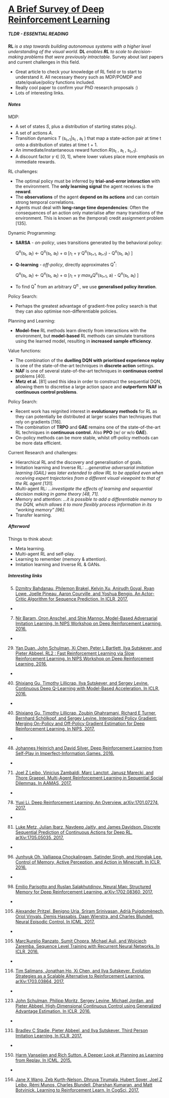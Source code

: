 # [A Brief Survey of Deep Reinforcement Learning](https://arxiv.org/abs/1708.05866)

##### TLDR - ESSENTIAL READING

**RL** *is a step towards building autonomous systems with a higher level understanding of the visual world*. **DL** *enables **RL** to scale to decision-making problems that were previously intractable.* Survey about last papers and current challenges in this field.

- Great article to check your knowledge of RL field or to start to understand it. All necessary theory such as MDP/POMDP and state/qvalue/policy functions included. 
- Really cool paper to confirm your PhD research proposals :)
- Lots of interesting links.

##### Notes

MDP:

- A set of states *S*, plus a distribution of starting states p(s<sub>0</sub>).
- A set of actions *A*.
- Transition dynamics *T* (s<sub>t+1</sub>|s<sub>t</sub> , a<sub>t</sub> ) that map a state-action pair at time t onto a distribution of states at time t + 1.
- An immediate/instantaneous reward function *R*(s<sub>t</sub> , a<sub>t</sub> , s<sub>t+1</sub>).
- A discount factor *γ* ∈ [0, 1], where lower values place more emphasis on immediate rewards. 

RL challenges:

- The optimal policy must be inferred by **trial-and-error interaction** with the environment. The **only learning signal** the agent receives is the **reward**.
- The **observations** of the agent **depend on its actions** and can contain strong temporal correlations.
- Agents must deal with **long-range time dependencies**: Often the consequences of an action only materialise after many transitions of the environment. This is known as the (temporal) credit assignment problem [135].

Dynamic Programming:

- **SARSA** - *on-policy*, uses transitions generated by the behavioral policy: 

  Q<sup>π</sup>(s<sub>t</sub>, a<sub>t</sub>)  ← Q<sup>π</sup>(s<sub>t</sub>, a<sub>t</sub>)  + α [*r*<sub>t</sub> + *γ* Q<sup>π</sup>(s<sub>t+1</sub>, a<sub>t+1</sub>)  - Q<sup>π</sup>(s<sub>t</sub>, a<sub>t</sub>) ]
- **Q-learning** - *off-policy*, directly approximates Q<sup>*</sup>:

  Q<sup>π</sup>(s<sub>t</sub>, a<sub>t</sub>)  ← Q<sup>π</sup>(s<sub>t</sub>, a<sub>t</sub>)  + α [*r*<sub>t</sub> + *γ* *max*<sub>a</sub>Q<sup>π</sup>(s<sub>t+1</sub>, a)  - Q<sup>π</sup>(s<sub>t</sub>, a<sub>t</sub>) ]
- To find Q<sup>*</sup> from an arbitrary Q<sup>π</sup> , we use **generalised policy iteration**.

Policy Search:

- Perhaps the greatest advantage of gradient-free policy search is that they can also optimise non-differentiable policies.

Planning and Learning:

- **Model-free** RL methods learn directly from interactions with the environment, but **model-based** RL methods can simulate transitions using the learned model,
  resulting in **increased sample efficiency**. 

Value functions:

- The combination of the **duelling DQN with prioritised experience replay** is one of the state-of-the-art techniques in **discrete action** settings.
- **NAF** is one of several state-of-the-art techniques in **continuous control** problems [40].
- **Metz et al.** [81] used this idea in order to construct the sequential DQN,
  allowing them to discretise a large action space and **outperform NAF in continuous control problems**.

Policy Search:

- Recent work has reignited interest in **evolutionary methods** for RL as they can potentially be distributed at larger scales than techniques that rely on gradients [116].
- The combination of **TRPO** and **GAE** remains one of the state-of-the-art RL techniques in **continuous control.** Also **PPO** (w/ or w/o **GAE**).
- On-policy methods can be more stable, whilst off-policy methods can be more data efficient.

Current Research and challenges:

- Hierarchical RL and the discovery and generalisation of goals.
- Imitation learning and Inverse RL: *...generative adversarial imitation learning (GAIL) was later extended to allow IRL to be applied even when receiving expert trajectories from a different visual viewpoint to that of the RL agent [131].*
- Multi-agent RL: *...investigate the effects of learning and sequential decision making in game theory [48, 71].*
- Memory and attention: *...it is possible to add a differentiable memory to the DQN, which allows it to more flexibly process information in its “working memory” [96].*
- Transfer learning.

##### Afterword

Things to think about:

- Meta learning.
- Multi-agent RL and self-play.
- Learning to remember (memory & attention).
- Imitation learning and Inverse RL & GANs.

##### Interesting links

5. [Dzmitry Bahdanau, Philemon Brakel, Kelvin Xu, Anirudh Goyal, Ryan Lowe, Joelle Pineau, Aaron Courville, and Yoshua Bengio. An Actor-Critic Algorithm for Sequence Prediction. In ICLR, 2017.](https://arxiv.org/abs/1607.07086)


-

7. [Nir Baram, Oron Anschel, and Shie Mannor. Model-Based Adversarial Imitation Learning. In NIPS Workshop on Deep Reinforcement Learning, 2016.](https://arxiv.org/abs/1612.02179)


-

29.  [Yan Duan, John Schulman, Xi Chen, Peter L Bartlett, Ilya Sutskever, and Pieter Abbeel. RL2 : Fast Reinforcement Learning via Slow Reinforcement Learning. In NIPS Workshop on Deep Reinforcement Learning, 2016.](https://arxiv.org/abs/1611.02779)


-

40. [Shixiang Gu, Timothy Lillicrap, Ilya Sutskever, and Sergey Levine. Continuous Deep Q-Learning with Model-Based Acceleration. In ICLR, 2016.](https://arxiv.org/abs/1603.00748)


-


40. [Shixiang Gu, Timothy Lillicrap, Zoubin Ghahramani, Richard E Turner, Bernhard Schölkopf, and Sergey Levine. Interpolated Policy Gradient: Merging On-Policy and Off-Policy Gradient Estimation for Deep Reinforcement Learning. In NIPS, 2017.](https://arxiv.org/abs/1706.00387)


-


48. [Johannes Heinrich and David Silver. Deep Reinforcement Learning from Self-Play in Imperfect-Information Games. 2016.](https://arxiv.org/abs/1603.01121)


-


71. [Joel Z Leibo, Vinicius Zambaldi, Marc Lanctot, Janusz Marecki, and Thore Graepel. Multi-Agent Reinforcement Learning in Sequential Social Dilemmas. In AAMAS, 2017.](https://arxiv.org/abs/1702.03037)


-

78. [Yuxi Li. Deep Reinforcement Learning: An Overview. arXiv:1701.07274, 2017.](https://arxiv.org/abs/1701.07274)


-


81. [Luke Metz, Julian Ibarz, Navdeep Jaitly, and James Davidson. Discrete Sequential Prediction of Continuous Actions for Deep RL. arXiv:1705.05035, 2017.](https://arxiv.org/abs/1705.05035)


-


96. [Junhyuk Oh, Valliappa Chockalingam, Satinder Singh, and Honglak Lee. Control of Memory, Active Perception, and Action in Minecraft. In ICLR, 2016.](https://arxiv.org/abs/1605.09128)


-

98. [Emilio Parisotto and Ruslan Salakhutdinov. Neural Map: Structured Memory for Deep Reinforcement Learning. arXiv:1702.08360, 2017.](https://arxiv.org/abs/1702.08360)


-

105. [Alexander Pritzel, Benigno Uria, Sriram Srinivasan, Adrià Puigdomènech, Oriol Vinyals, Demis Hassabis, Daan Wierstra, and Charles Blundell. Neural Episodic Control. In ICML, 2017.](https://arxiv.org/abs/1703.01988)


-

105. [Marc’Aurelio Ranzato, Sumit Chopra, Michael Auli, and Wojciech Zaremba. Sequence Level Training with Recurrent Neural Networks. In ICLR, 2016.](https://arxiv.org/abs/1511.06732)


-

116. [Tim Salimans, Jonathan Ho, Xi Chen, and Ilya Sutskever. Evolution Strategies as a Scalable Alternative to Reinforcement Learning. arXiv:1703.03864, 2017.](https://arxiv.org/abs/1703.03864)


-

123.  [John Schulman, Philipp Moritz, Sergey Levine, Michael Jordan, and Pieter Abbeel. High-Dimensional Continuous Control using Generalized Advantage Estimation. In ICLR, 2016.](https://arxiv.org/abs/1506.02438)


-

131. [Bradley C Stadie, Pieter Abbeel, and Ilya Sutskever. Third Person Imitation Learning. In ICLR, 2017.](https://arxiv.org/abs/1703.01703)


-

150. [Harm Vanseijen and Rich Sutton. A Deeper Look at Planning as Learning from Replay. In ICML, 2015.](http://proceedings.mlr.press/v37/vanseijen15.pdf)


-

156. [Jane X Wang, Zeb Kurth-Nelson, Dhruva Tirumala, Hubert Soyer, Joel Z Leibo, Rémi Munos, Charles Blundell, Dharshan Kumaran, and Matt Botvinick. Learning to Reinforcement Learn. In CogSci, 2017.](https://arxiv.org/abs/1611.05763)